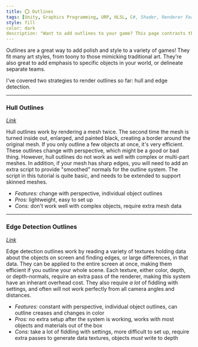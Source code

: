 ```yaml
---
title: ⭕ Outlines
tags: [Unity, Graphics Programming, URP, HLSL, C#, Shader, Renderer Feature, Outlines, Meta]
style: fill
color: dark 
description: "Want to add outlines to your game? This page contrasts the various techniques I've covered so far."
---
```


Outlines are a great way to add polish and style to a variety of games! They fit many art styles, from toony to those mimicking traditional art. They're also great to add emphasis to specific objects in your world, or delineate separate teams.

I've covered two strategies to render outlines so far: hull and edge detection.

***

### Hull Outlines
*[Link](hull-outlines)*

Hull outlines work by rendering a mesh twice. The second time the mesh is turned inside out, enlarged, and painted black, creating a border around the original mesh. If you only outline a few objects at once, it's very efficient. These outlines change with perspective, which might be a good or bad thing. However, hull outlines do not work as well with complex or multi-part meshes. In addition, if your mesh has sharp edges, you will need to add an extra script to provide "smoothed" normals for the outline system. The script in this tutorial is quite basic, and needs to be extended to support skinned meshes.

- *Features:* change with perspective, individual object outlines
- *Pros:* lightweight, easy to set up
- *Cons:* don't work well with complex objects, require extra mesh data

***

### Edge Detection Outlines
*[Link](edge-detect-outlines)*

Edge detection outlines work by reading a variety of textures holding data about the objects on screen and finding edges, or large differences, in that data. They can be applied to the entire screen at once, making them efficient if you outline your whole scene. Each texture, either color, depth, or depth-normals, require an extra pass of the renderer, making this system have an inherant overhead cost. They also require *a lot* of fiddling with settings, and often will not work perfectly from all camera angles and distances.

- *Features:* constant with perspective, individual object outlines, can outline creases and changes in color
- *Pros:* no extra setup after the system is working, works with most objects and materials out of the box
- *Cons:* take a lot of fiddling with settings, more difficult to set up, require extra passes to generate data textures, objects *must* write to depth